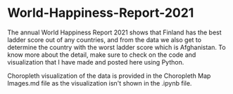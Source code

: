 # World-Happiness-Report-2021
The annual World Happiness Report 2021 shows that Finland has the best ladder score out of any countries, and from the data we also get to determine the country with the worst ladder score which is Afghanistan. To know more about the detail, make sure to check on the code and visualization that I have made and posted here using Python.

Choropleth visualization of the data is provided in the Choropleth Map Images.md file as the visualization isn't shown in the .ipynb file.
